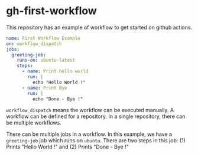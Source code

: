 # gh-first-workflow

This repository has an example of workflow to get started on github actions.

```yaml
name: First Workflow Example
on: workflow_dispatch
jobs:
  greeting-job:
    runs-on: ubuntu-latest
    steps:
      - name: Print hello world
        run: |
          echo "Hello World !"
      - name: Print Bye
        run: |
          echo "Done - Bye !"
```

`workflow_dispatch` means the workflow can be executed manually. A workflow can be defined for a repository. In a single repository, there can be multiple workflows.

There can be multiple jobs in a workflow. In this example, we have a `greeting-job` job which runs on `ubuntu`. There are two steps in this job: (1) Prints "Hello World !" and (2)
Prints "Done - Bye !"
